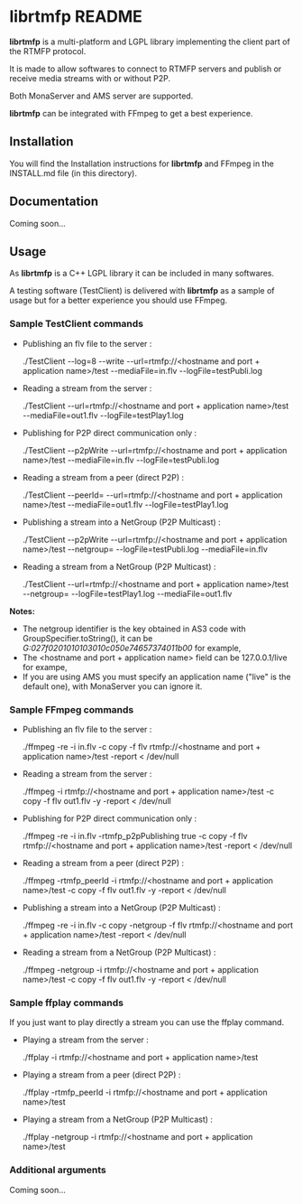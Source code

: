 librtmfp README
===============

**librtmfp** is a multi-platform and LGPL library implementing the client part of the RTMFP protocol. 

It is made to allow softwares to connect to RTMFP servers and publish or receive media streams with or without P2P.

Both MonaServer and AMS server are supported.

**librtmfp** can be integrated with FFmpeg to get a best experience.

## Installation

You will find the Installation instructions for **librtmfp** and FFmpeg in the INSTALL.md file (in this directory).

## Documentation

Coming soon...

## Usage

As **librtmfp** is a C++ LGPL library it can be included in many softwares.

A testing software (TestClient) is delivered with **librtmfp** as a sample of usage but for a better experience you should use FFmpeg.

### Sample TestClient commands

- Publishing an flv file to the server :

	./TestClient --log=8 --write --url=rtmfp://<hostname and port + application name>/test --mediaFile=in.flv --logFile=testPubli.log
	
- Reading a stream from the server :

	./TestClient --url=rtmfp://<hostname and port + application name>/test --mediaFile=out1.flv --logFile=testPlay1.log
	
- Publishing for P2P direct communication only :

	./TestClient --p2pWrite --url=rtmfp://<hostname and port + application name>/test --mediaFile=in.flv --logFile=testPubli.log
	
- Reading a stream from a peer (direct P2P) :

	./TestClient --peerId=<peer ID> --url=rtmfp://<hostname and port + application name>/test --mediaFile=out1.flv --logFile=testPlay1.log
	
- Publishing a stream into a NetGroup (P2P Multicast) :

	./TestClient --p2pWrite --url=rtmfp://<hostname and port + application name>/test --netgroup=<netgroup identifier> --logFile=testPubli.log --mediaFile=in.flv

- Reading a stream from a NetGroup (P2P Multicast) :
	
	./TestClient --url=rtmfp://<hostname and port + application name>/test --netgroup=<netgroup identifier> --logFile=testPlay1.log --mediaFile=out1.flv
 
**Notes:** 

- The netgroup identifier is the key obtained in AS3 code with GroupSpecifier.toString(), it can be *G:027f0201010103010c050e74657374011b00* for example,
- The <hostname and port + application name> field can be 127.0.0.1/live for exampe,
- If you are using AMS you must specify an application name ("live" is the default one), with MonaServer you can ignore it.
 
### Sample FFmpeg commands
 
- Publishing an flv file to the server :
	
	./ffmpeg -re -i in.flv -c copy -f flv rtmfp://<hostname and port + application name>/test -report < /dev/null

- Reading a stream from the server :
	
	./ffmpeg -i rtmfp://<hostname and port + application name>/test -c copy -f flv out1.flv -y -report < /dev/null

- Publishing for P2P direct communication only :

	./ffmpeg -re -i in.flv -rtmfp_p2pPublishing true -c copy -f flv rtmfp://<hostname and port + application name>/test -report < /dev/null
	
- Reading a stream from a peer (direct P2P) :
	
	./ffmpeg -rtmfp_peerId <peer ID> -i rtmfp://<hostname and port + application name>/test -c copy -f flv out1.flv -y -report < /dev/null

- Publishing a stream into a NetGroup (P2P Multicast) :
	
	./ffmpeg -re -i in.flv -c copy -netgroup <netgroup identifier> -f flv rtmfp://<hostname and port + application name>/test -report < /dev/null

- Reading a stream from a NetGroup (P2P Multicast) :

	./ffmpeg -netgroup <netgroup identifier> -i rtmfp://<hostname and port + application name>/test -c copy -f flv out1.flv -y -report < /dev/null

### Sample ffplay commands

If you just want to play directly a stream you can use the ffplay command.

- Playing a stream from the server :

	./ffplay -i rtmfp://<hostname and port + application name>/test

- Playing a stream from a peer (direct P2P) :
	
	./ffplay -rtmfp_peerId <peer ID> -i rtmfp://<hostname and port + application name>/test

- Playing a stream from a NetGroup (P2P Multicast) :
	
	./ffplay -netgroup <netgroup identifier> -i rtmfp://<hostname and port + application name>/test

### Additional arguments

Coming soon...
